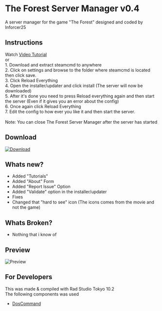 <h1>The Forest Server Manager v0.4</h1>
A server manager for the game "The Forest" designed and coded by Inforcer25

<h2>Instructions</h2>
Watch <a href="https://youtu.be/o5yDUHt5gL0">Video Tutorial</a>
<br/>
or
<br/>
1. Download and extract steamcmd to anywhere
<br/>
2. Click on settings and browse to the folder where steamcmd is located then click save.
<br/>
3. Click Reload Everything
<br/>
4. Open the installer/updater and click install (The server will now be downloaded)
<br/>
5. After it's done you need to press Reload everything again and then start the server (Even if it gives you an error about the config)
<br/>
6. Once again click Reload Everything
<br/>
7. Edit the config to how ever you like it and then start the server.
<br/>
<br/>
Note: You can close The Forest Server Manager after the server has started

<h2>Download</h2>
<a href="https://github.com/Inforcer25/The-Forest-Server-Manager/raw/master/The%20Forest%20Server%20Manager%20v0.4.exe">
  <img src="http://i.imgur.com/qoGP19r.png" alt="Download">
</a>

<h2>Whats new?</h2>
<ul>
  <li>Added "Tutorials"</li>
  <li>Added "About" Form</li>
  <li>Added "Report Issue" Option</li>
  <li>Added "Validate" option in the installer/updater</li>
  <li>Fixes</li>
  <li>Changed that "hard to see" icon (The icons comes from the movie and not the game)</li>
</ul>

<h2>Whats Broken?</h2>
<ul>
  <li>Nothing that i know of</li>
</ul>

<h2>Preview</h2> 
<img src="http://i.imgur.com/pd9gzS4.png" alt="Preview">

<h2>For Developers</h2>
This was made & compiled with Rad Studio Tokyo 10.2
<br/>
The following components was used
<ul>
  <li><a href="https://github.com/TurboPack/DOSCommand">DosCommand</a></li>
</ul>